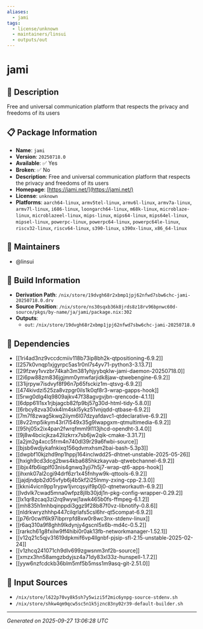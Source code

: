 ```yaml
---
aliases:
  - jami
tags:
  - license/unknown
  - maintainers/linsui
  - outputs/out
---
```


# jami

## 📝 Description

Free and universal communication platform that respects the privacy and freedoms of its users

## 📋 Package Information

- **Name**: `jami`
- **Version**: `20250718.0`
- **Available**: ✅ Yes
- **Broken**: ✅ No
- **Description**: Free and universal communication platform that respects the privacy and freedoms of its users
- **Homepage**: [https://jami.net/](https://jami.net/)
- **License**: `unknown`
- **Platforms**: `aarch64-linux`, `armv5tel-linux`, `armv6l-linux`, `armv7a-linux`, `armv7l-linux`, `i686-linux`, `loongarch64-linux`, `m68k-linux`, `microblaze-linux`, `microblazeel-linux`, `mips-linux`, `mips64-linux`, `mips64el-linux`, `mipsel-linux`, `powerpc-linux`, `powerpc64-linux`, `powerpc64le-linux`, `riscv32-linux`, `riscv64-linux`, `s390-linux`, `s390x-linux`, `x86_64-linux`
## 👥 Maintainers

- @linsui


## 🔧 Build Information

- **Derivation Path**: `/nix/store/19dvgh68r2xbmp1jpj62nfwd7sbw6chc-jami-20250718.0.drv`
- **Source Position**: `/nix/store/ns30sqxb36k8jrds8z18rv96bpnwc60d-source/pkgs/by-name/ja/jami/package.nix:302`
- **Outputs**:
  - `out`:  `/nix/store/19dvgh68r2xbmp1jpj62nfwd7sbw6chc-jami-20250718.0`

## 🔗 Dependencies

- [[1ri4ad3nz9vccdcmiiv118b73ip8bh2k-qtpositioning-6.9.2]]
- [[257k0vnqp1xjgyrpc5as1r0nl7s4yv71-python3-3.13.7]]
- [[29fzwy1vvzbr74kah3m381yhjyybqklw-jami-daemon-20250718.0]]
- [[2i6pw88zm836jgjmm0ymwfarjidk8jaw-qtwebengine-6.9.2]]
- [[31ijrpyw7isdvyf8f96n7p65fsckiz1m-qtsvg-6.9.2]]
- [[474kivdzi525za8vzpgr0ils1k0qf8r3-wrap-gapps-hook]]
- [[5rwg0dlg4lq9809ajkv47f38agvgvjbn-qrencode-4.1.1]]
- [[6dpp61l1sx1rjbjagcb82fp9bj57g30d-html-tidy-5.8.0]]
- [[6rbcy8zva30xk4lm4skl5ykz51vnjqdd-qtbase-6.9.2]]
- [[7m7f8zwag5kwq2iiym6l07dzyafdavc1-qtdeclarative-6.9.2]]
- [[8v22mp5ikym43rl7l549x35g9lwapgxm-qtmultimedia-6.9.2]]
- [[95hj05x2ix4pan2fwrqfmml9l113jhcd-opendht-3.4.0]]
- [[9j8w4bcicjkza42lizkrrx7sb6jw2qik-cmake-3.31.7]]
- [[a2jm2g4xcc5frm4n740dl39r29a6fwbi-source]]
- [[bjsb6wdjykafnkixq156qdvmxhsm2bai-bash-5.3p3]]
- [[dwpbf10kjzhd9np1hppj164inclwdd25-dhtnet-unstable-2025-05-26]]
- [[hxigh9cd3dcg2bws4kba685hkzkayvab-qtwebchannel-6.9.2]]
- [[ibjx4fb6iqplf03nis4gnwq3yji7h5j7-wrap-qt6-apps-hook]]
- [[ihxnk07al2cgi94drf6zr1x45fnhyw9k-qttools-6.9.2]]
- [[jajdjndpb2d05vfyb6j4b5kf2i25lnmy-zxing-cpp-2.3.0]]
- [[kkni4vicn9pp1rypw1jvrcqsyif9p0j0-qtnetworkauth-6.9.2]]
- [[lvdvlk7cwad5mna0wfpz8jllb30jdj1n-pkg-config-wrapper-0.29.2]]
- [[lx1qr8zcaq3zi2rq9wywj1awk465b0fs-ffmpeg-6.1.2]]
- [[mh835h1mhbqinppdi3ggz9f28b87f0vz-libnotify-0.8.6]]
- [[nldrkwryzhhhp447cilqrlafs5csl6hr-qt5compat-6.9.2]]
- [[p76r0cwlf6k97ibprrpfd8xw0r8wc3nx-stdenv-linux]]
- [[r6aq310a9f8ghh9lkdynjy4gscnl5x6b-md4c-0.5.2]]
- [[rarkch61g8fxilw9ff4hibi0r0ak13fb-networkmanager-1.52.1]]
- [[v12q21c5qjv31619dpkmif6vp4llgnbf-pjsip-sfl-2.15-unstable-2025-02-24]]
- [[v1zhcq241071ch9dlv699zgwsnm3nf2b-source]]
- [[xmzx3hn58amgzbdyjsz4a71dy83xl33z-hunspell-1.7.2]]
- [[yyw6nzfcdckb36blm5mf5b5mss1m9asq-git-2.51.0]]

## 📁 Input Sources

- `/nix/store/l622p70vy8k5sh7y5wizi5f2mic6ynpg-source-stdenv.sh`
- `/nix/store/shkw4qm9qcw5sc5n1k5jznc83ny02r39-default-builder.sh`

---
*Generated on 2025-09-27 13:06:28 UTC*
